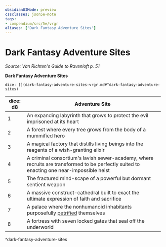 ```yaml
---
obsidianUIMode: preview
cssclasses: json5e-note
tags:
- compendium/src/5e/vrgr
aliases: ["Dark Fantasy Adventure Sites"]
---
```

# Dark Fantasy Adventure Sites
*Source: Van Richten's Guide to Ravenloft p. 51* 

**Dark Fantasy Adventure Sites**

`dice: [](dark-fantasy-adventure-sites-vrgr.md#^dark-fantasy-adventure-sites)`

| dice: d8 | Adventure Site |
|----------|----------------|
| 1 | An expanding labyrinth that grows to protect the evil imprisoned at its heart |
| 2 | A forest where every tree grows from the body of a mummified hero |
| 3 | A magical factory that distills living beings into the reagents of a wish-granting elixir |
| 4 | A criminal consortium's lavish sewer-academy, where recruits are transformed to be perfectly suited to enacting one near-impossible heist |
| 5 | The fractured mind-scape of a powerful but dormant sentient weapon |
| 6 | A massive construct-cathedral built to exact the ultimate expression of faith and sacrifice |
| 7 | A palace where the nonhumanoid inhabitants purposefully [petrified](/Systems/5e/rules/conditions.md#petrified) themselves |
| 8 | A fortress with seven locked gates that seal off the underworld |
^dark-fantasy-adventure-sites